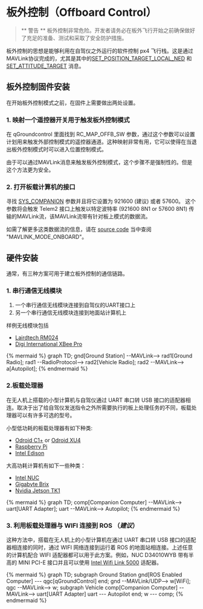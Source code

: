 # 板外控制（Offboard Control）

> ** 警告 ** 板外控制非常危险。开发者请务必在板外飞行开始之前确保做好了充足的准备、测试和采取了安全防护措施。

板外控制的思想是能够利用在自驾仪之外运行的软件控制 px4 飞行栈。这是通过MAVLink协议完成的，尤其是其中的[SET_POSITION_TARGET_LOCAL_NED](http://mavlink.org/messages/common#SET_POSITION_TARGET_LOCAL_NED) 和 [SET_ATTITUDE_TARGET](http://mavlink.org/messages/common#SET_ATTITUDE_TARGET) 消息。

## 板外控制固件安装
在开始板外控制模式之前，在固件上需要做出两处设置。

### 1. 映射一个遥控器开关用于触发板外控制模式
在 qGroundcontrol 里面找到  RC_MAP_OFFB_SW 参数，通过这个参数可以设置计划用来触发外部控制模式的遥控器通道。这种映射非常有用，它可以使得在当退出板外控制模式时可以进入位置控制模式。

由于可以通过MAVLink消息来触发板外控制模式，这个步骤不是强制性的。但是这个方法更为安全。

### 2. 打开板载计算机的接口
寻找 [SYS_COMPANION](https://pixhawk.org/firmware/parameters#system) 参数并且将它设置为 921600 (建议) 或者 57600。 这个参数将会触发 Telem2 接口上触发以特定波特率 (921600 8N1 or 57600 8N1) 传输的MAVLink流，该MAVLink流带有针对板上模式的数据流。

如需了解更多这类数据流的信息，请在 [source code](https://github.com/PX4/Firmware/blob/master/src/modules/mavlink/mavlink_main.cpp) 当中查阅 "MAVLINK_MODE_ONBOARD"。

## 硬件安装

通常，有三种方案可用于建立板外控制的通信链路。

### 1. 串行通信无线模块
1. 一个串行通信无线模块连接到自驾仪的UART接口上
2. 另一个串行通信无线模块连接到地面站计算机上

样例无线模块包括
* [Lairdtech RM024](http://www.lairdtech.com/products/rm024)
* [Digi International XBee Pro](http://www.digi.com/products/xbee-rf-solutions/modules)

{% mermaid %}
graph TD;
  gnd[Ground Station] --MAVLink--> rad1[Ground Radio];
  rad1 --RadioProtocol--> rad2[Vehicle Radio];
  rad2 --MAVLink--> a[Autopilot];
{% endmermaid %}

### 2.板载处理器
在无人机上搭载的小型计算机与自驾仪通过 UART 串口转 USB 接口的适配器相连。取决于出了给自驾仪发送指令之外所需要执行的板上处理任务的不同，板载处理器可以有许多可选的型号。

小型低功耗的板载处理器有如下种类:
* [Odroid C1+](http://www.hardkernel.com/main/products/prdt_info.php?g_code=G143703355573) or [Odroid XU4](http://www.hardkernel.com/main/products/prdt_info.php?g_code=G143452239825)
* [Raspberry Pi](https://www.raspberrypi.org/)
* [Intel Edison](http://www.intel.com/content/www/us/en/do-it-yourself/edison.html)

大高功耗计算机有如下一些种类：
* [Intel NUC](http://www.intel.com/content/www/us/en/nuc/overview.html)
* [Gigabyte Brix](http://www.gigabyte.com/products/list.aspx?s=47&ck=104)
* [Nvidia Jetson TK1](https://developer.nvidia.com/jetson-tk1)

{% mermaid %}
graph TD;
  comp[Companion Computer] --MAVLink--> uart[UART Adapter];
  uart --MAVLink--> Autopilot;
{% endmermaid %}

### 3. 利用板载处理器与 WIFI 连接到 ROS （***建议***）
这种方法中，搭载在无人机上的小型计算机在通过 UART 串口转 USB 接口的适配器相连接的同时，通过 WIFI 网络连接到运行着 ROS 的地面站相连接。上述任意的计算机配合 WIFI 适配器都可以用于此方案。例如，NUC D34010WYB 带有半高的 MINI PCI-E 接口并且可以使用 [Intel Wifi Link 5000](http://www.intel.com/products/wireless/adapters/5000/) 适配器。


{% mermaid %}
        graph TD;
          subgraph Ground  Station
	  gnd[ROS Enabled Computer] --- qgc[qGroundControl]
	end;
	gnd --MAVLink/UDP--> w[WiFi];
	qgc --MAVLink--> w;
	subgraph Vehicle
	  comp[Companion Computer] --MAVLink--> uart[UART Adapter]
	uart --- Autopilot
	end;
	w --- comp;
{% endmermaid %}
